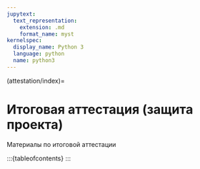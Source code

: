```yaml
---
jupytext:
  text_representation:
    extension: .md
    format_name: myst
kernelspec:
  display_name: Python 3
  language: python
  name: python3
---
```


(attestation/index)=
# Итоговая аттестация (защита проекта)

Материалы по итоговой аттестации

:::{tableofcontents}
:::
